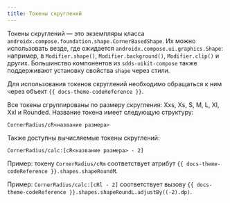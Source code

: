 ```yaml
---
title: Токены скруглений
---
```


Токены скруглений — это экземпляры класса `androidx.compose.foundation.shape.CornerBasedShape`. Их можно использовать везде, где ожидается `androidx.compose.ui.graphics.Shape`: например, в `Modifier.shape()`, `Modifier.background()`, `Modifier.clip()` и других.
Большинство компонентов из `sdds-uikit-compose` также поддерживают установку свойства `shape` через стили.

Для использования токенов скруглений необходимо обращаться к ним через объект `{{ docs-theme-codeReference }}`.

Все токены сгруппированы по размеру скругления: Xxs, Xs, S, M, L, Xl, Xxl и Rounded. Название токена имеет следующую структуру:
```
CornerRadius/cR<название размера>
```

Также доступны вычисляемые токены скруглений:
```
CornerRadius/calc:[cR<название размера> - 2]
```

Пример: токену `CornerRadius/cRm` соответствует атрибут `{{ docs-theme-codeReference }}.shapes.shapeRoundM`.

Пример: `CornerRadius/calc:[cRl - 2]` соответствует вызову `{{ docs-theme-codeReference }}.shapes.shapeRoundL.adjustBy((-2).dp)`.
